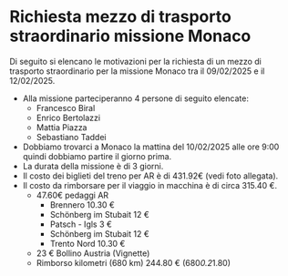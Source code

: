# Richiesta mezzo di trasporto straordinario missione Monaco

Di seguito si elencano le motivazioni per la richiesta di un mezzo di trasporto straordinario per la missione Monaco tra il 09/02/2025 e il 12/02/2025.

- Alla missione parteciperanno 4 persone di seguito elencate:
  - Francesco Biral
  - Enrico Bertolazzi
  - Mattia Piazza
  - Sebastiano Taddei
- Dobbiamo trovarci a Monaco la mattina del 10/02/2025 alle ore 9:00 quindi dobbiamo partire il giorno prima.
- La durata della missione è di 3 giorni.
- Il costo dei biglieti del treno per AR è di 431.92€ (vedi foto allegata).
- Il costo da rimborsare per il viaggio in macchina è di circa 315.40 €.
  - 47.60€ pedaggi AR
    - Brennero 10.30 €
    - Schönberg im Stubait 12 €
    - Patsch - Igls 3 €
    - Schönberg im Stubait 12 €
    - Trento Nord 10.30 €
  - 23 € Bollino Austria (Vignette)
  - Rimborso kilometri (680 km) 244.80 € (680*0.2*1.80)